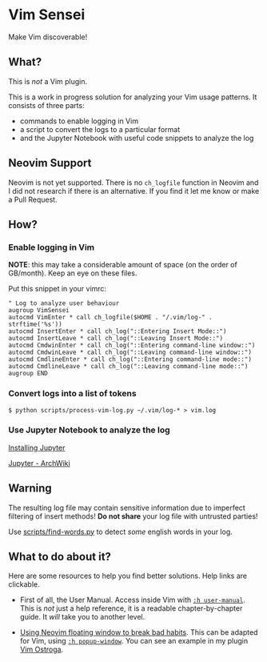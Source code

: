 # Vim Sensei

Make Vim discoverable!

## What?

This is *not* a Vim plugin.

This is a work in progress solution for analyzing your Vim usage patterns.
It consists of three parts:

- commands to enable logging in Vim
- a script to convert the logs to a particular format
- and the Jupyter Notebook with useful code snippets to analyze the log

## Neovim Support

Neovim is not yet supported.
There is no `ch_logfile` function in Neovim and I did not research if there is an alternative.
If you find it let me know or make a Pull Request.

## How?

### Enable logging in Vim

**NOTE**: this may take a considerable amount of space (on the order of GB/month).
Keep an eye on these files.

Put this snippet in your vimrc:

```vim
" Log to analyze user behaviour
augroup VimSensei
autocmd VimEnter * call ch_logfile($HOME . "/.vim/log-" . strftime('%s'))
autocmd InsertEnter * call ch_log("::Entering Insert Mode::")
autocmd InsertLeave * call ch_log("::Leaving Insert Mode::")
autocmd CmdwinEnter * call ch_log("::Entering command-line window::")
autocmd CmdwinLeave * call ch_log("::Leaving command-line window::")
autocmd CmdlineEnter * call ch_log("::Entering command-line mode::")
autocmd CmdlineLeave * call ch_log("::Leaving command-line mode::")
augroup END
```

### Convert logs into a list of tokens

```
$ python scripts/process-vim-log.py ~/.vim/log-* > vim.log
```

### Use Jupyter Notebook to analyze the log

[Installing Jupyter](https://jupyter.org/install)

[Jupyter - ArchWiki](https://wiki.archlinux.org/title/Jupyter)

## Warning

The resulting log file may contain sensitive information due to imperfect
filtering of insert methods! **Do not share** your log file with untrusted parties!

Use [scripts/find-words.py](scripts/find-words.py) to detect *some* english
words in your log.

## What to do about it?

Here are some resources to help you find better solutions.
Help links are clickable.

- First of all, the User Manual.
  Access inside Vim with [`:h user-manual`](https://vimhelp.org/usr_toc.txt.html).
  This is *not* just a help reference, it is a readable chapter-by-chapter guide.
  It *will* take you to another level.

- [Using Neovim floating window to break bad habits](https://www.statox.fr/posts/2021/03/breaking_habits_floating_window/).
  This can be adapted for Vim, using [`:h popup-window`](https://vimhelp.org/popup.txt.html).
  You can see an example in my plugin [Vim Ostroga](https://github.com/EgZvor/vim-ostroga/blob/main/autoload/ostroga.vim).
